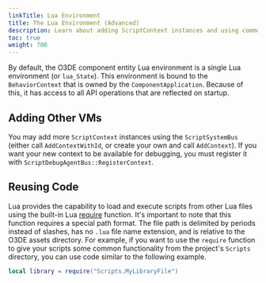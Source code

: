 ```yaml
---
linkTitle: Lua Environment
title: The Lua Environment (Advanced)
description: Learn about adding ScriptContext instances and using common code in the Open 3D Engine Lua environment.
toc: true
weight: 700
---
```


By default, the O3DE component entity Lua environment is a single Lua environment \(or `lua_State`\). This environment is bound to the `BehaviorContext` that is owned by the `ComponentApplication`. Because of this, it has access to all API operations that are reflected on startup.

## Adding Other VMs 

You may add more `ScriptContext` instances using the `ScriptSystemBus` \(either call `AddContextWithId`, or create your own and call `AddContext`\). If you want your new context to be available for debugging, you must register it with `ScriptDebugAgentBus::RegisterContext`.

## Reusing Code 

Lua provides the capability to load and execute scripts from other Lua files using the built-in Lua [require](https://www.lua.org/pil/8.1.html) function. It's important to note that this function requires a special path format. The file path is delimited by periods instead of slashes, has no `.lua` file name extension, and is relative to the O3DE assets directory. For example, if you want to use the `require` function to give your scripts some common functionality from the project's `Scripts` directory, you can use code similar to the following example.

```lua
local library = require("Scripts.MyLibraryFile")
```
